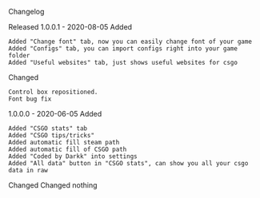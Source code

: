 Changelog


Released
1.0.0.1 - 2020-08-05
Added

    Added "Change font" tab, now you can easily change font of your game
    Added "Configs" tab, you can import configs right into your game folder
    Added "Useful websites" tab, just shows useful websites for csgo
    
    
    

Changed

    Control box repositioned.
    Font bug fix
    
    
    
    
    
    

1.0.0.0 - 2020-06-05
Added

    Added "CSGO stats" tab
    Added "CSGO tips/tricks"
    Added automatic fill steam path
    Added automatic fill of CSGO path
    Added "Coded by Darkk" into settings
    Added "All data" button in "CSGO stats", can show you all your csgo data in raw
    
Changed
    Changed nothing
    
    
